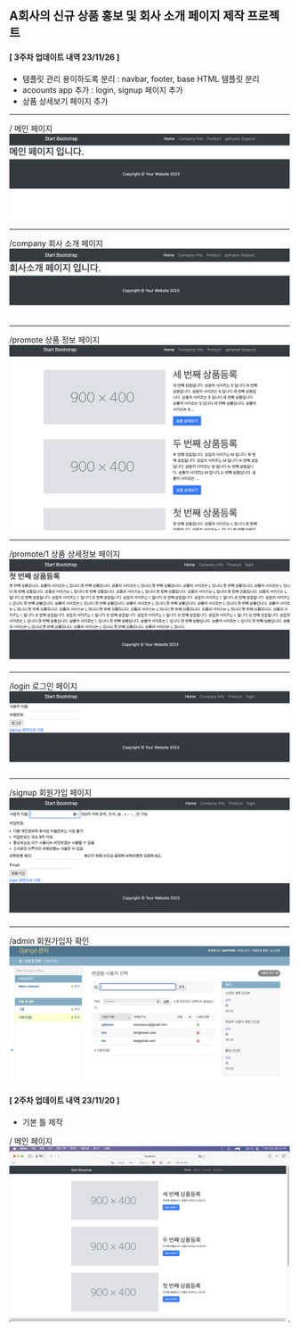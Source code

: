 ## A회사의 신규 상품 홍보 및 회사 소개 페이지 제작 프로젝트

#### [ 3주차 업데이트 내역 23/11/26 ]
* 템플릿 관리 용이하도록 분리 : navbar, footer, base HTML 템플릿 분리
* acoounts app 추가 : login, signup 페이지 추가
* 상품 상세보기 페이지 추가 

---
/ 메인 페이지
![2주차](static/img/mainpage.png)

---
/company 회사 소개 페이지
![2주차](static/img/company.png)

---
/promote 상품 정보 페이지
![2주차](static/img/promote.png)

---
/promote/1 상품 상세정보 페이지
![2주차](static/img/promote_1.png)

---
/login 로그인 페이지
![2주차](static/img/login.png)

---
/signup 회원가입 페이지
![2주차](static/img/signup.png)

---
/admin 회원가입자 확인
![2주차](static/img/admin.png)


#### [ 2주차 업데이트 내역 23/11/20 ]
* 기본 틀 제작

/ 메인 페이지
![2주차](static/img/first_assignment.png)

